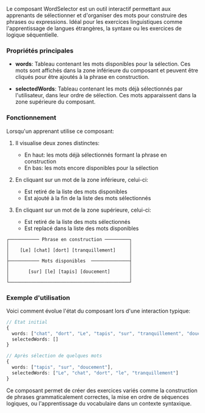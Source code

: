 Le composant WordSelector est un outil interactif permettant aux apprenants de sélectionner et d'organiser des mots pour construire des phrases ou expressions. Idéal pour les exercices linguistiques comme l'apprentissage de langues étrangères, la syntaxe ou les exercices de logique séquentielle.

### Propriétés principales

- **words**: Tableau contenant les mots disponibles pour la sélection. Ces mots sont affichés dans la zone inférieure du composant et peuvent être cliqués pour être ajoutés à la phrase en construction.

- **selectedWords**: Tableau contenant les mots déjà sélectionnés par l'utilisateur, dans leur ordre de sélection. Ces mots apparaissent dans la zone supérieure du composant.

### Fonctionnement

Lorsqu'un apprenant utilise ce composant:

1. Il visualise deux zones distinctes:

   - En haut: les mots déjà sélectionnés formant la phrase en construction
   - En bas: les mots encore disponibles pour la sélection

2. En cliquant sur un mot de la zone inférieure, celui-ci:

   - Est retiré de la liste des mots disponibles
   - Est ajouté à la fin de la liste des mots sélectionnés

3. En cliquant sur un mot de la zone supérieure, celui-ci:
   - Est retiré de la liste des mots sélectionnés
   - Est replacé dans la liste des mots disponibles

```text
┌─────────── Phrase en construction ─────────┐
│                                            │
│    [Le] [chat] [dort] [tranquillement]     │
│                                            │
├─────────── Mots disponibles  ──────────────┤
│                                            │
│       [sur] [le] [tapis] [doucement]       │
│                                            │
└────────────────────────────────────────────┘
```

### Exemple d'utilisation

Voici comment évolue l'état du composant lors d'une interaction typique:

```typescript
// État initial
{
  words: ["chat", "dort", "Le", "tapis", "sur", "tranquillement", "doucement", "le"],
  selectedWords: []
}

// Après sélection de quelques mots
{
  words: ["tapis", "sur", "doucement"],
  selectedWords: ["Le", "chat", "dort", "le", "tranquillement"]
}
```

Ce composant permet de créer des exercices variés comme la construction de phrases grammaticalement correctes, la mise en ordre de séquences logiques, ou l'apprentissage du vocabulaire dans un contexte syntaxique.
